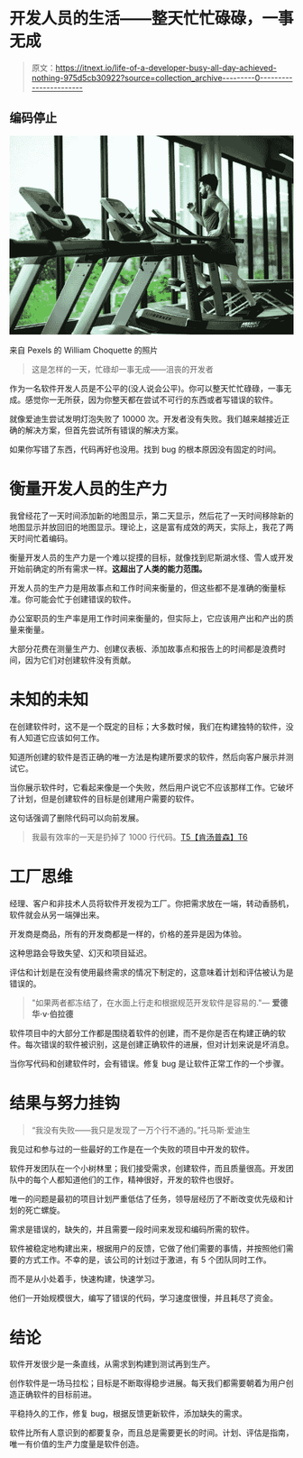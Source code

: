 # 开发人员的生活——整天忙忙碌碌，一事无成

> 原文：<https://itnext.io/life-of-a-developer-busy-all-day-achieved-nothing-975d5cb30922?source=collection_archive---------0----------------------->

## 编码停止

![](img/7d219cc476eddde739e185b6207eea28.png)

来自 Pexels 的 William Choquette 的照片

> 这是怎样的一天，忙碌却一事无成——沮丧的开发者

作为一名软件开发人员是不公平的(没人说会公平)。你可以整天忙忙碌碌，一事无成。感觉你一无所获，因为你整天都在尝试不可行的东西或者写错误的软件。

就像爱迪生尝试发明灯泡失败了 10000 次。开发者没有失败。我们越来越接近正确的解决方案，但首先尝试所有错误的解决方案。

如果你写错了东西，代码再好也没用。找到 bug 的根本原因没有固定的时间。

# 衡量开发人员的生产力

我曾经花了一天时间添加新的地图显示，第二天显示，然后花了一天时间移除新的地图显示并放回旧的地图显示。理论上，这是富有成效的两天，实际上，我花了两天时间忙着编码。

衡量开发人员的生产力是一个难以捉摸的目标，就像找到尼斯湖水怪、雪人或开发开始前确定的所有需求一样。**这超出了人类的能力范围。**

开发人员的生产力是用故事点和工作时间来衡量的，但这些都不是准确的衡量标准。你可能会忙于创建错误的软件。

办公室职员的生产率是用工作时间来衡量的，但实际上，它应该用产出和产出的质量来衡量。

大部分花费在测量生产力、创建仪表板、添加故事点和报告上的时间都是浪费时间，因为它们对创建软件没有贡献。

# 未知的未知

在创建软件时，这不是一个既定的目标；大多数时候，我们在构建独特的软件，没有人知道它应该如何工作。

知道所创建的软件是否正确的唯一方法是构建所要求的软件，然后向客户展示并测试它。

当你展示软件时，它看起来像是一个失败，然后用户说它不应该那样工作。它破坏了计划，但是创建软件的目标是创建用户需要的软件。

这句话强调了删除代码可以向前发展。

> 我最有效率的一天是扔掉了 1000 行代码。[T5【肯汤普森】T6](https://www.brainyquote.com/authors/ken-thompson-quotes)

# **工厂思维**

经理、客户和非技术人员将软件开发视为工厂。你把需求放在一端，转动香肠机，软件就会从另一端弹出来。

开发商是商品，所有的开发商都是一样的，价格的差异是因为体验。

这种思路会导致失望、幻灭和项目延迟。

评估和计划是在没有使用最终需求的情况下制定的，这意味着计划和评估被认为是错误的。

> "如果两者都冻结了，在水面上行走和根据规范开发软件是容易的."― **爱德华·v·伯拉德**

软件项目中的大部分工作都是围绕着软件的创建，而不是你是否在构建正确的软件。每次错误的软件被识别，这是创建正确软件的进展，但对计划来说是坏消息。

当你写代码和创建软件时，会有错误。修复 bug 是让软件正常工作的一个步骤。

# **结果与努力挂钩**

> “我没有失败——我只是发现了一万个行不通的。”托马斯·爱迪生

我见过和参与过的一些最好的工作是在一个失败的项目中开发的软件。

软件开发团队在一个小树林里；我们接受需求，创建软件，而且质量很高。开发团队中的每个人都知道他们的工作，精神很好，开发的软件也很好。

唯一的问题是最初的项目计划严重低估了任务，领导层经历了不断改变优先级和计划的死亡螺旋。

需求是错误的，缺失的，并且需要一段时间来发现和编码所需的软件。

软件被稳定地构建出来，根据用户的反馈，它做了他们需要的事情，并按照他们需要的方式工作。不幸的是，该公司的计划过于激进，有 5 个团队同时工作。

而不是从小处着手，快速构建，快速学习。

他们一开始规模很大，编写了错误的代码，学习速度很慢，并且耗尽了资金。

# 结论

软件开发很少是一条直线，从需求到构建到测试再到生产。

创作软件是一场马拉松；目标是不断取得稳步进展。每天我们都需要朝着为用户创造正确软件的目标前进。

平稳持久的工作，修复 bug，根据反馈更新软件，添加缺失的需求。

软件比所有人意识到的都要复杂，而且总是需要更长的时间。计划、评估是指南，唯一有价值的生产力度量是软件创造。